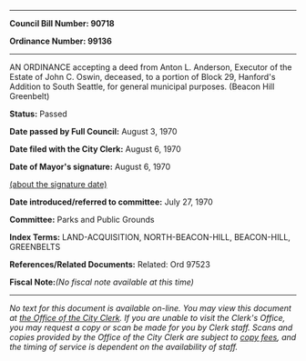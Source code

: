 

********

**Council Bill Number: 90718**
   
**Ordinance Number: 99136**
********

 AN ORDINANCE accepting a deed from Anton L. Anderson, Executor of the Estate of John C. Oswin, deceased, to a portion of Block 29, Hanford's Addition to South Seattle, for general municipal purposes. (Beacon Hill Greenbelt)

**Status:** Passed
   
**Date passed by Full Council:** August 3, 1970
   
**Date filed with the City Clerk:** August 6, 1970
   
**Date of Mayor's signature:** August 6, 1970
   
[(about the signature date)](/~public/approvaldate.htm)
   
   
   
**Date introduced/referred to committee:** July 27, 1970
   
**Committee:** Parks and Public Grounds
   
   
**Index Terms:** LAND-ACQUISITION, NORTH-BEACON-HILL, BEACON-HILL, GREENBELTS

**References/Related Documents:** Related: Ord 97523

**Fiscal Note:**_(No fiscal note available at this time)_
********

_No text for this document is available on-line. You may view this document at [the Office of the City Clerk](http://www.seattle.gov/leg/clerk/contactUs.htm). If you are unable to visit the Clerk's Office, you may request a copy or scan be made for you by Clerk staff. Scans and copies provided by the Office of the City Clerk are subject to [copy fees](http://clerk.seattle.gov/~public/clerkfees.htm), and the timing of service is dependent on the availability of staff._

